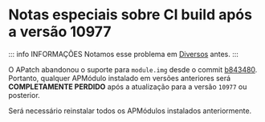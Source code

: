 # Notas especiais sobre CI build após a versão 10977

::: info INFORMAÇÕES
Notamos esse problema em [Diversos](/pt_BR/update#Miscellaneous) antes.
:::

O APatch abandonou o suporte para `module.img` desde o commit [b843480](https://github.com/bmax121/APatch/commit/b843480c4f56b6190add41366e3eb7148ebc9b87). Portanto, qualquer APMódulo instalado em versões anteriores será **COMPLETAMENTE PERDIDO** após a atualização para a versão `10977` ou posterior.

Será necessário reinstalar todos os APMódulos instalados anteriormente.
